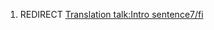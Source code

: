 1.  REDIRECT [Translation talk:Intro
    sentence7/fi](Translation_talk:Intro_sentence7/fi "wikilink")